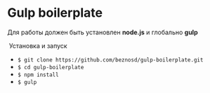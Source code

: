 # Gulp boilerplate

 Для работы должен быть установлен **node.js** и глобально **gulp** 

 Установка и запуск

  * `$ git clone https://github.com/beznosd/gulp-boilerplate.git`
  * `$ cd gulp-boilerplate`
  * `$ npm install`
  * `$ gulp`
